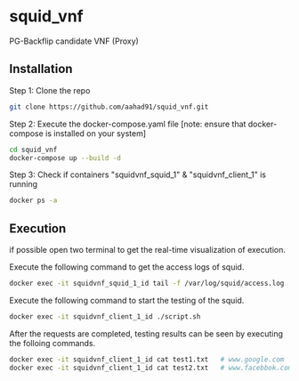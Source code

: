 # squid_vnf
PG-Backflip candidate VNF (Proxy)
## Installation
Step 1: Clone the repo
```bash
git clone https://github.com/aahad91/squid_vnf.git
```

Step 2: Execute the docker-compose.yaml file [note: ensure that docker-compose is installed on your system]
```bash
cd squid_vnf
docker-compose up --build -d
```

Step 3: Check if containers "squidvnf_squid_1" & "squidvnf_client_1" is running
```bash
docker ps -a
```
## Execution
if possible open two terminal to get the real-time visualization of execution.

Execute the following command to get the access logs of squid.
```bash
docker exec -it squidvnf_squid_1_id tail -f /var/log/squid/access.log  #id can checked from docker ps -a container name
```
Execute the following command to start the testing of the squid.
```bash
docker exec -it squidvnf_client_1_id ./script.sh
```
After the requests are completed, testing results can be seen by executing the folloing commands.
```bash
docker exec -it squidvnf_client_1_id cat test1.txt   # www.google.com
docker exec -it squidvnf_client_1_id cat test2.txt   # www.facebbok.com
